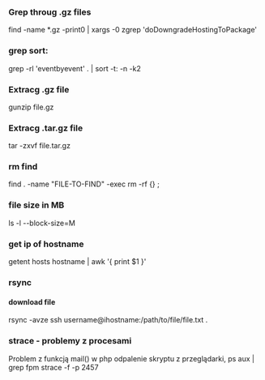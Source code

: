 ### Grep throug .gz files
find -name \*.gz -print0 | xargs -0 zgrep 'doDowngradeHostingToPackage'

### grep sort:
grep -rl 'eventbyevent' . | sort -t: -n -k2

### Extracg .gz file
gunzip file.gz

### Extracg .tar.gz file
tar -zxvf file.tar.gz

### rm find
find . -name "FILE-TO-FIND" -exec rm -rf {} \;

### file size in MB
ls -l --block-size=M

### get ip of hostname
getent hosts hostname | awk '{ print $1 }'

### rsync 
#### download file
rsync -avze ssh username@ihostname:/path/to/file/file.txt .


### strace - problemy z procesami
Problem z funkcją mail() w php
odpalenie skryptu z przeglądarki, 
ps aux | grep fpm
strace -f -p 2457
